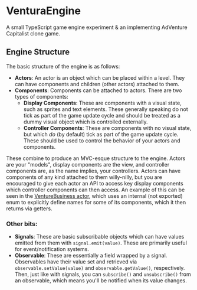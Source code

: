 # VenturaEngine
A small TypeScript game engine experiment &amp; an implementing AdVenture Capitalist clone game.

## Engine Structure
The basic structure of the engine is as follows:
* **Actors**: An actor is an object which can be placed within a level. They can have components and children (other actors) attached to them.
* **Components**: Components can be attached to actors. There are two types of components:
  * **Display Components**: These are components with a visual state, such as sprites and text elements. These generally speaking do not tick as part of the game update cycle and should be treated as a dummy visual object which is controlled externally.
  * **Controller Components**: These are components with no visual state, but which *do* (by default) tick as part of the game update cycle. These should be used to control the behavior of your actors and components.
  
These combine to produce an MVC-esque structure to the engine. Actors are your "models", display components are the view, and controller components are, as the name implies, your controllers. Actors can have components of any kind attached to them willy-nilly, but you are encouraged to give each actor an API to access key display components which controller components can then access. An example of this can be seen in the [VentureBusiness actor](https://github.com/TheBentoBox/VenturaEngine/blob/master/src/game/gameActors/ventureBusiness.ts), which uses an internal (not exported) enum to explicitly define names for some of its components, which it then returns via getters.

### Other bits:
* **Signals**: These are basic subscribable objects which can have values emitted from them with `signal.emit(value)`. These are primarily useful for event/notification systems.
* **Observable**: These are essentially a field wrapped by a signal. Observables have their value set and retrieved via `observable.setValue(value)` and `observable.getValue()`, respectively. Then, just like with signals, you can `subscribe()` and `unsubscribe()` from an observable, which means you'll be notified when its value changes.
